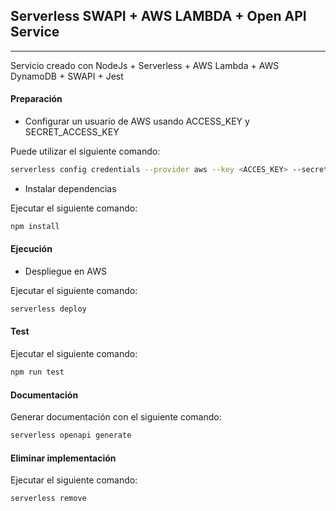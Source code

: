 ## Serverless SWAPI + AWS LAMBDA + Open API Service
---
Servicio creado con NodeJs + Serverless + AWS Lambda + AWS DynamoDB + SWAPI + Jest

#### Preparación

* Configurar un usuario de AWS usando ACCESS_KEY y SECRET_ACCESS_KEY

Puede utilizar el siguiente comando:
```bash
serverless config credentials --provider aws --key <ACCES_KEY> --secret <SECRET_ACCESS_KEY>
```

* Instalar dependencias

Ejecutar el siguiente comando:
```bash
npm install
```

#### Ejecución

* Despliegue en AWS

Ejecutar el siguiente comando:
```bash
serverless deploy
```

#### Test

Ejecutar el siguiente comando:
```bash
npm run test
```

#### Documentación

Generar documentación con el siguiente comando:
```bash
serverless openapi generate
```

#### Eliminar implementación

Ejecutar el siguiente comando:
```bash
serverless remove
```

